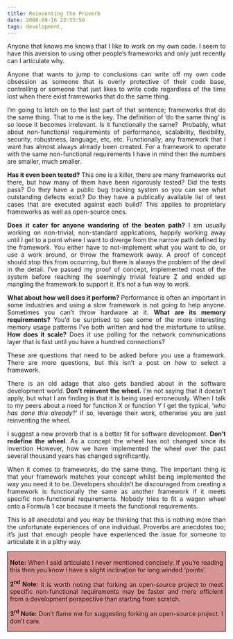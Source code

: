 ```yaml
---
title: Reinventing the Proverb
date: 2008-09-16 22:55:50
tags: development, 
---
```

<p class="MsoNormal" style="text-align: justify;">Anyone that knows me knows that I like to work on my own code. I seem to have this aversion to using other people’s frameworks and only just recently can I articulate why.</p>
<p class="MsoNormal" style="text-align: justify;">Anyone that wants to jump to conclusions can write off my own code obsession as someone that is overly protective of their code base, controlling or someone that just likes to write code regardless of the time lost when there exist frameworks that do the same thing.</p>
<p class="MsoNormal" style="text-align: justify;">I’m going to latch on to the last part of that sentence; frameworks that do the same thing. That to me is the key. The definition of ‘do the same thing’ is so loose it becomes irrelevant. Is it functionally the same?  Probably, what about non-functional requirements of performance, scalability, flexibility, security, robustness, language, etc, etc. Functionally; any framework that I want has almost always already been created. For a framework to operate with the same non-functional requirements I have in mind then the numbers are smaller, much smaller.</p>
<p class="MsoNormal" style="text-align: justify;"><strong>Has it even been tested?</strong> This one is a killer, there are many frameworks out there, but how many of them have been rigorously tested? Did the tests pass? Do they have a public bug tracking system so you can see what outstanding defects exist? Do they have a publically available list of test cases that are executed against each build? This applies to proprietary frameworks as well as open-source ones.</p>
<p class="MsoNormal" style="text-align: justify;"><strong>Does it cater for anyone wandering of the beaten path?</strong> I am usually working on non-trivial, non-standard applications, happily working away until I get to a point where I want to diverge from the narrow path defined by the framework. You either have to not-implement what you want to do, or use a work around, or throw the framework away. A proof of concept should stop this from occurring, but there is always the problem of the devil in the detail. I’ve passed my proof of concept, implemented most of the system before reaching the seemingly trivial feature Z and ended up mangling the framework to support it. It’s not a fun way to work.</p>
<p class="MsoNormal" style="text-align: justify;"><strong>What about how well does it perform?</strong> Performance is often an important in some industries and using a slow framework is not going to help anyone. Sometimes you can’t throw hardware at it. <strong>What are its memory requirements?</strong> You’d be surprised to see some of the more interesting memory usage patterns I’ve both written and had the misfortune to utilise. <strong>How does it scale?</strong> Does it use polling for the network communications layer that is fast until you have a hundred connections?</p>
<p class="MsoNormal" style="text-align: justify;">These are questions that need to be asked before you use a framework. There are more questions, but this isn’t a post on how to select a framework.</p>
<p class="MsoNormal" style="text-align: justify;"></p>
<p class="MsoNormal" style="text-align: justify;">There is an old adage that also gets bandied about in the software development world.<strong> Don’t reinvent the wheel.</strong> I’m not saying that it doesn’t apply, but what I am finding is that it is being used erroneously. When I talk to my peers about a need for function X or function Y I get the typical, ‘<em>who has done this already</em>?’ if so, leverage their work, otherwise you are just reinventing the wheel.</p>
<p class="MsoNormal" style="text-align: justify;">I suggest a new proverb that is a better fit for software development. <strong>Don’t redefine the wheel</strong>. As a concept the wheel has not changed since its invention However, how we have implemented the wheel over the past several thousand years has changed significantly.</p>
<p class="MsoNormal" style="text-align: justify;">When it comes to frameworks, do the same thing. The important thing is that your framework matches your concept whilst being implemented the way you need it to be. Developers shouldn’t be discouraged from creating a framework is functionally the same as another framework if it meets specific non-functional requirements. Nobody tries to fit a wagon wheel onto a Formula 1 car because it meets the functional requirements.</p>
<p class="MsoNormal" style="text-align: justify;"></p>
<p class="MsoNormal" style="text-align: justify;">This is all anecdotal and you may be thinking that this is nothing more than the unfortunate experiences of one individual. Proverbs are anecdotes too; it’s just that enough people have experienced the issue for someone to articulate it in a pithy way.</p>
<p class="MsoNormal" style="text-align: justify;"><span> </span></p>

<div style="border: 1pt solid windowtext; padding: 1pt 4pt; background: #d99594 none repeat scroll 0% 0%; -moz-background-clip: -moz-initial; -moz-background-origin: -moz-initial; -moz-background-inline-policy: -moz-initial;">
<p class="MsoNormal" style="border: medium none; padding: 0cm; background: #d99594 none repeat scroll 0% 0%; text-align: justify; -moz-background-clip: -moz-initial; -moz-background-origin: -moz-initial; -moz-background-inline-policy: -moz-initial;"><strong>Note:</strong> When I said articulate I never mentioned concisely. If you’re reading this then you know I have a slight inclination for long winded ‘points’.</p>
<p class="MsoNormal" style="border: medium none; padding: 0cm; background: #d99594 none repeat scroll 0% 0%; text-align: justify; -moz-background-clip: -moz-initial; -moz-background-origin: -moz-initial; -moz-background-inline-policy: -moz-initial;"><strong>2<sup>nd</sup> Note: </strong>It is worth noting that forking an open-source project to meet specific non-functional requirements may be faster and more efficient from a development perspective than starting from scratch.</p>
<p class="MsoNormal" style="border: medium none; padding: 0cm; background: #d99594 none repeat scroll 0% 0%; text-align: justify; -moz-background-clip: -moz-initial; -moz-background-origin: -moz-initial; -moz-background-inline-policy: -moz-initial;"><strong>3<sup>rd</sup> Note:</strong> Don’t flame me for suggesting forking an open-source project. I don’t care.</p>

</div>